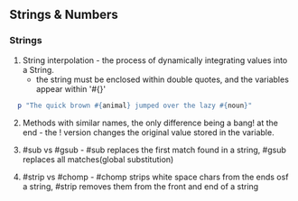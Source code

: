 ## Strings & Numbers

### Strings

1. String interpolation - the process of dynamically integrating values into a String.
    - the string must be enclosed within double quotes, and the variables appear within '#{}'

```Ruby
  p "The quick brown #{animal} jumped over the lazy #{noun}"
```

2. Methods with similar names, the only difference being a bang! at the end - the ! version changes the original value stored in the variable.

3. #sub vs #gsub - #sub replaces the first match found in a string, #gsub replaces all matches(global substitution)

4. #strip vs #chomp - #chomp strips white space chars from the ends osf a string, #strip removes them from the front and end of a string
